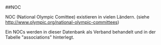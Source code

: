 ##NOC

NOC (National Olympic Comittee) existieren in vielen Ländern. (siehe http://www.olympic.org/national-olympic-committees)

Ein NOCs werden in dieser Datenbank als Verband behandelt und in der Tabelle "associations" hinterlegt.
